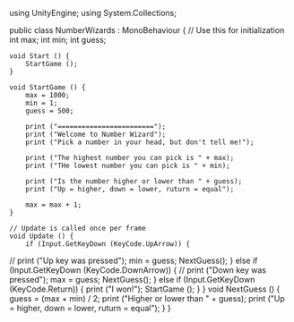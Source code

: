using UnityEngine;
using System.Collections;

public class NumberWizards : MonoBehaviour {
	// Use this for initialization
	int max;
	int min;
	int guess;

	void Start () {
		StartGame ();
	}

	void StartGame () {
		max = 1000;
		min = 1;
		guess = 500;

		print ("========================");
		print ("Welcome to Number Wizard");
		print ("Pick a number in your head, but don't tell me!");
		
		print ("The highest number you can pick is " + max);
		print ("THe lowest number you can pick is " + min);
		
		print ("Is the number higher or lower than " + guess);
		print ("Up = higher, down = lower, ruturn = equal");

		max = max + 1;
	}
	
	// Update is called once per frame
	void Update () {
		if (Input.GetKeyDown (KeyCode.UpArrow)) {
//			print ("Up key was pressed");
			min = guess;
			NextGuess();
		} else if (Input.GetKeyDown (KeyCode.DownArrow)) {
//			print ("Down key was pressed");
			max = guess;
			NextGuess();
		} else if (Input.GetKeyDown (KeyCode.Return)) {
			print ("I won!");
			StartGame ();
		}
	}
	void NextGuess () {
		guess = (max + min) / 2;
		print ("Higher or lower than " + guess);
		print ("Up = higher, down = lower, ruturn = equal");
	}
}
